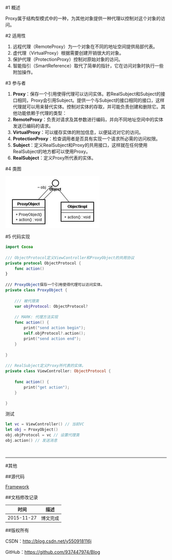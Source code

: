 #1 概述

Proxy属于结构型模式中的一种，为其他对象提供一种代理以控制对这个对象的访问。

#2 适用性

1. 远程代理（RemoteProxy）为一个对象在不同的地址空间提供局部代表。
2. 虚代理（VirtualProxy）根据需要创建开销很大的对象。
3. 保护代理（ProtectionProxy）控制对原始对象的访问。
4. 智能指引（SmartReference）取代了简单的指针，它在访问对象时执行一些附加操作。

#3 参与者

1. **Proxy**：保存一个引用使得代理可以访问实体。若RealSubject和Subject的接口相同，Proxy会引用Subject。提供一个与Subject的接口相同的接口，这样代理就可以用来替代实体。控制对实体的存取，并可能负责创建和删除它。其他功能依赖于代理的类型：
2. **RemoteProxy**：负责对请求及其参数进行编码，并向不同地址空间中的实体发送已编码的请求。
3. **VirtualProxy**：可以缓存实体的附加信息，以便延迟对它的访问。
4. **ProtectionProxy**：检查调用者是否具有实现一个请求所必需的访问权限。
5. **Subject**：定义RealSubject和Proxy的共用接口，这样就在任何使用RealSubject的地方都可以使用Proxy。
6. **RealSubject**：定义Proxy所代表的实体。

#4 类图

![](https://raw.githubusercontent.com/937447974/Blog/master/Resources/2015112712.png)

#5 代码实现

```swift
import Cocoa

/// ObjectProtocol定义ViewController和ProxyObject的共用协议
private protocol ObjectProtocol {
    func action()
}

/// ProxyObject保存一个引用使得代理可以访问实体。
private class ProxyObject {
    
    /// 被代理类
    var objProtocol: ObjectProtocol?
    
    // MARK: 代理方法实现
    func action() {
        print("send action begin");
        self.objProtocol?.action();
        print("send action end");
    }
    
}

/// RealSubject定义Proxy所代表的实体。
private class ViewController: ObjectProtocol {
    
    func action() {
        print("get action");
    }
    
}
```

测试

```swift
let vc = ViewController() // 当前VC
let obj = ProxyObject()
obj.objProtocol = vc // 设置代理类
obj.action() // 发送消息
```

&#160;

----------

#其他

##源代码

[Framework](https://github.com/937447974/Framework)

##文档修改记录

| 时间 | 描述 |
| ---- | ---- |
| 2015-11-27 | 博文完成 |

##版权所有

CSDN：http://blog.csdn.net/y550918116j

GitHub：https://github.com/937447974/Blog